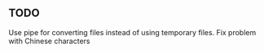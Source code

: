 ## TODO

Use pipe for converting files instead of using temporary files.
Fix problem with Chinese characters